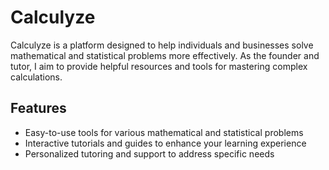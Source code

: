 # Calculyze

Calculyze is a platform designed to help individuals and businesses solve mathematical and statistical problems more effectively. As the founder and tutor, I aim to provide helpful resources and tools for mastering complex calculations.

## Features

- Easy-to-use tools for various mathematical and statistical problems
- Interactive tutorials and guides to enhance your learning experience
- Personalized tutoring and support to address specific needs
